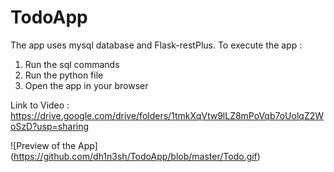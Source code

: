 # TodoApp
The app uses mysql database and Flask-restPlus.
To execute the app :
  1. Run the sql commands
  2. Run the python file
  3. Open the app in your browser

Link to Video : https://drive.google.com/drive/folders/1tmkXqVtw9lLZ8mPoVqb7oUolqZ2WoSzD?usp=sharing

![Preview of the App] (https://github.com/dh1n3sh/TodoApp/blob/master/Todo.gif)
